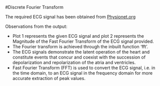 #Discrete Fourier Transform

The required ECG signal has been obtained from [Physionet.org](https://archive.physionet.org/cgi-bin/atm/ATM)

Observations from the output:
*	Plot 1 represents the given ECG signal and plot 2 represents the Magnitude of the Fast Fourier Transform of the ECG signal provided. 
* The Fourier transform is achieved through the inbuilt function ‘fft’.
*	The ECG signals demonstrate the latent operation of the heart and constitute events that concur and coexist with the succession of depolarization and repolarization of the atria and ventricles. 
*	Fast Fourier Transform (FFT) is used to convert the ECG signal, i.e. in the time domain, to an ECG signal in the frequency domain for more accurate extraction of peak values.

